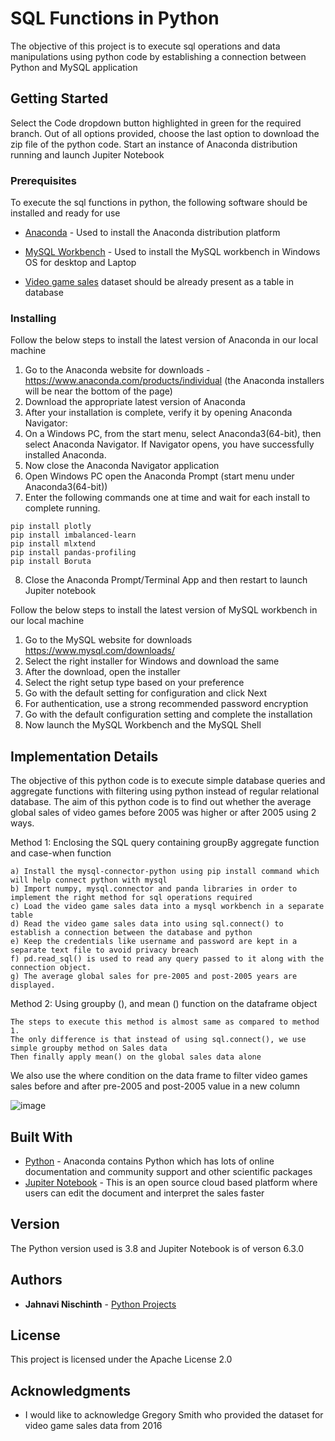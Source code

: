 # SQL Functions in Python

The objective of this project is to execute sql operations and data manipulations using python code by establishing a connection between Python and MySQL application

## Getting Started

Select the Code dropdown button highlighted in green for the required branch. Out of all options provided, choose the last option to download the zip file of the python code.
Start an instance of Anaconda distribution running and launch Jupiter Notebook

### Prerequisites

To execute the sql functions in python, the following software should be installed and ready for use

* [Anaconda](https://www.anaconda.com/products/individual) - Used to install the Anaconda distribution platform

* [MySQL Workbench](https://dev.mysql.com/downloads/workbench) - Used to install the MySQL workbench in Windows OS for desktop and Laptop

* [Video game sales](https://www.kaggle.com/gregorut/videogamesales) dataset should be already present as a table in database

### Installing  

Follow the below steps to install the latest version of Anaconda in our local machine

1) Go to the Anaconda website for downloads - https://www.anaconda.com/products/individual (the Anaconda installers will be near the bottom of the page)
2) Download the appropriate latest version of Anaconda
3) After your installation is complete, verify it by opening Anaconda Navigator: 
4) On a Windows PC, from the start menu, select Anaconda3(64-bit), then select Anaconda Navigator. If Navigator opens, you have successfully installed Anaconda. 
5) Now close the Anaconda Navigator application
6) Open Windows PC open the Anaconda Prompt (start menu under Anaconda3(64-bit)) 
7) Enter the following commands one at time and wait for each install to complete running.
```
pip install plotly
pip install imbalanced-learn
pip install mlxtend
pip install pandas-profiling
pip install Boruta
```
8) Close the Anaconda Prompt/Terminal App and then restart to launch Jupiter notebook

Follow the below steps to install the latest version of MySQL workbench in our local machine

1) Go to the MySQL website for downloads https://www.mysql.com/downloads/
2) Select the right installer for Windows and download the same
3) After the download, open the installer
4) Select the right setup type based on your preference
5) Go with the default setting for configuration and click Next
6) For authentication, use a strong recommended password encryption
7) Go with the default configuration setting and complete the installation
8) Now launch the MySQL Workbench and the MySQL Shell

## Implementation Details

The objective of this python code is to execute simple database queries and aggregate functions with filtering using python instead of regular relational database.
The aim of this python code is to find out whether the average global sales of video games before 2005 was higher or after 2005 using 2 ways.

Method 1: Enclosing the SQL query containing groupBy aggregate function and case-when function
```
a) Install the mysql-connector-python using pip install command which will help connect python with mysql
b) Import numpy, mysql.connector and panda libraries in order to implement the right method for sql operations required
c) Load the video game sales data into a mysql workbench in a separate table
d) Read the video game sales data into using sql.connect() to establish a connection between the database and python
e) Keep the credentials like username and password are kept in a separate text file to avoid privacy breach
f) pd.read_sql() is used to read any query passed to it along with the connection object. 
g) The average global sales for pre-2005 and post-2005 years are displayed.
```

Method 2: Using groupby (), and mean () function on the dataframe object
```
The steps to execute this method is almost same as compared to method 1.
The only difference is that instead of using sql.connect(), we use simple groupby method on Sales data
Then finally apply mean() on the global sales data alone
```
We also use the where condition on the data frame to filter video games sales before and after pre-2005 and post-2005 value in a new column

![image](https://user-images.githubusercontent.com/95315563/144723178-656279e3-db19-47f0-b30c-8966c892d472.png)

## Built With

* [Python](https://www.python.org/downloads/release/python-3810/) - Anaconda contains Python which has lots of online documentation and community support and other scientific packages
* [Jupiter Notebook](https://jupyter.org/install) - This is an open source cloud based platform where users can edit the document and interpret the sales faster

## Version

The Python version used is 3.8 and Jupiter Notebook is of verson 6.3.0

## Authors

* **Jahnavi Nischinth** - [Python Projects](https://github.com/nischinthjahnavi/Python-Projects)

## License

This project is licensed under the Apache License 2.0
## Acknowledgments

* I would like to acknowledge Gregory Smith who provided the dataset for video game sales data from 2016
